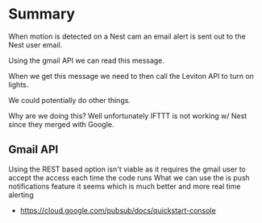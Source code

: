 # Summary

When motion is detected on a Nest cam an email alert is sent out to the Nest user email.

Using the gmail API we can read this message.

When we get this message we need to then call the Leviton API to turn on lights.

We could potentially do other things.

Why are we doing this? Well unfortunately IFTTT is not working w/ Nest since they merged with Google.

## Gmail API

Using the REST based option isn't viable as it requires the gmail user to accept the access each time the code runs
What we can use the is push notifications feature it seems which is much better and more real time alerting
- https://cloud.google.com/pubsub/docs/quickstart-console 